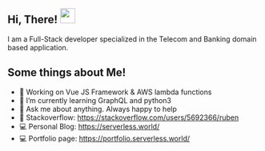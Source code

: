 ## Hi, There! <img src="https://raw.githubusercontent.com/MartinHeinz/MartinHeinz/master/wave.gif" width="30px">

I am a Full-Stack developer specialized in the Telecom and Banking domain based application.

## Some things about Me!
- 🔭 Working on Vue JS Framework & AWS lambda functions
- 🌱 I’m currently learning GraphQL and python3
- 💬 Ask me about anything. Always happy to help
- 💾 Stackoverflow: https://stackoverflow.com/users/5692366/ruben
- 💻 Personal Blog: https://serverless.world/
- 💻 Portfolio page: https://portfolio.serverless.world/
